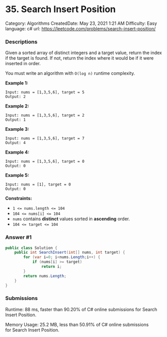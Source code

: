 # 35. Search Insert Position

Category: Algorithms
CreatedDate: May 23, 2021 1:21 AM
Difficulty: Easy
language: c#
url: https://leetcode.com/problems/search-insert-position/

### Descriptions

Given a sorted array of distinct integers and a target value, return the index if the target is found. If not, return the index where it would be if it were inserted in order.

You must write an algorithm with `O(log n)` runtime complexity.

**Example 1:**

```
Input: nums = [1,3,5,6], target = 5
Output: 2

```

**Example 2:**

```
Input: nums = [1,3,5,6], target = 2
Output: 1

```

**Example 3:**

```
Input: nums = [1,3,5,6], target = 7
Output: 4

```

**Example 4:**

```
Input: nums = [1,3,5,6], target = 0
Output: 0

```

**Example 5:**

```
Input: nums = [1], target = 0
Output: 0

```

**Constraints:**

- `1 <= nums.length <= 104`
- `104 <= nums[i] <= 104`
- `nums` contains **distinct** values sorted in **ascending** order.
- `104 <= target <= 104`

### Answer #1

```csharp
public class Solution {
    public int SearchInsert(int[] nums, int target) {
        for (var i=0; i<nums.Length;i++) {
            if (nums[i] >= target) 
                return i;
        }
        return nums.Length;
    }
}
```

### Submissions

Runtime: 88 ms, faster than 90.20% of C# online submissions for Search Insert Position.

Memory Usage: 25.2 MB, less than 50.91% of C# online submissions for Search Insert Position.